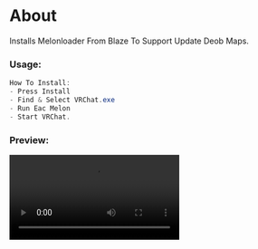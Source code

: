 # About
 Installs Melonloader From Blaze To Support Update Deob Maps.

### Usage:
```cs
How To Install:
- Press Install
- Find & Select VRChat.exe
- Run Eac Melon
- Start VRChat.
```
### Preview:
<video src="https://user-images.githubusercontent.com/73680704/209961962-873da913-be9b-47f1-870d-a5e22ee90520.mp4"></video>



